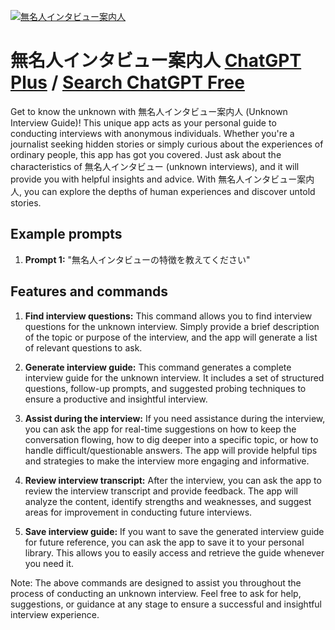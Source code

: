 
[![無名人インタビュー案内人](https://files.oaiusercontent.com/file-FDOTsKvQCcrMJqDvIvqvptoi?se=2123-10-17T14%3A46%3A58Z&sp=r&sv=2021-08-06&sr=b&rscc=max-age%3D31536000%2C%20immutable&rscd=attachment%3B%20filename%3Da.png&sig=WmwpWrhypGVFJ2q%2BMDPA7LcShrrPRxxkPBY8t5YgvL0%3D)](https://chat.openai.com/g/g-VxVduXTvX-wu-ming-ren-intabiyuan-nei-ren)

# 無名人インタビュー案内人 [ChatGPT Plus](https://chat.openai.com/g/g-VxVduXTvX-wu-ming-ren-intabiyuan-nei-ren) / [Search ChatGPT Free](https://gptcall.net/index.html#/?search=%E7%84%A1%E5%90%8D%E4%BA%BA%E3%82%A4%E3%83%B3%E3%82%BF%E3%83%93%E3%83%A5%E3%83%BC%E6%A1%88%E5%86%85%E4%BA%BA)

Get to know the unknown with 無名人インタビュー案内人 (Unknown Interview Guide)! This unique app acts as your personal guide to conducting interviews with anonymous individuals. Whether you're a journalist seeking hidden stories or simply curious about the experiences of ordinary people, this app has got you covered. Just ask about the characteristics of 無名人インタビュー (unknown interviews), and it will provide you with helpful insights and advice. With 無名人インタビュー案内人, you can explore the depths of human experiences and discover untold stories.

## Example prompts

1. **Prompt 1:** "無名人インタビューの特徴を教えてください"

## Features and commands

1. **Find interview questions:** This command allows you to find interview questions for the unknown interview. Simply provide a brief description of the topic or purpose of the interview, and the app will generate a list of relevant questions to ask.

2. **Generate interview guide:** This command generates a complete interview guide for the unknown interview. It includes a set of structured questions, follow-up prompts, and suggested probing techniques to ensure a productive and insightful interview.

3. **Assist during the interview:** If you need assistance during the interview, you can ask the app for real-time suggestions on how to keep the conversation flowing, how to dig deeper into a specific topic, or how to handle difficult/questionable answers. The app will provide helpful tips and strategies to make the interview more engaging and informative.

4. **Review interview transcript:** After the interview, you can ask the app to review the interview transcript and provide feedback. The app will analyze the content, identify strengths and weaknesses, and suggest areas for improvement in conducting future interviews.

5. **Save interview guide:** If you want to save the generated interview guide for future reference, you can ask the app to save it to your personal library. This allows you to easily access and retrieve the guide whenever you need it.

Note: The above commands are designed to assist you throughout the process of conducting an unknown interview. Feel free to ask for help, suggestions, or guidance at any stage to ensure a successful and insightful interview experience.


